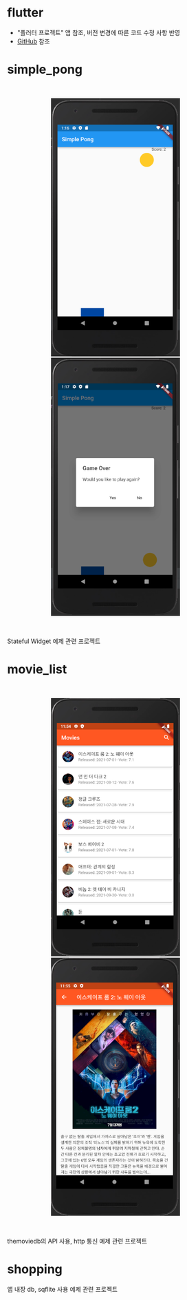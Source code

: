 # flutter
  
- "플러터 프로젝트" 앱 참조, 버전 변경에 따른 코드 수정 사항 반영
- [GitHub](https://github.com/binsoopark/FlutterProjectExamples) 참조
  
# simple_pong  
  
<br/>
<p align="center">
    <img src="/simple_pong/simple_pong_demo.PNG" width="300px" height="600px" title="simple_pong_demo" alt="Abstract"></img></div>
    <img src="/simple_pong/simple_pong_demo2.PNG" width="300px" height="600px" title="simple_pong_demo2" alt="Abstract"></img></div>
</p>
<br/>
  
  Stateful Widget 예제 관련 프로젝트

  
# movie_list
  
<br/>
<p align="center">
    <img src="/movie_list/movie_list_demo.PNG" width="300px" height="600px" title="movie_list_demo" alt="Abstract"></img></div>
    <img src="/movie_list/movie_list_demo2.PNG" width="300px" height="600px" title="movie_list_demo2" alt="Abstract"></img></div>
</p>
<br/>
  
  themoviedb의 API 사용, http 통신 예제 관련 프로젝트


# shopping
  
  앱 내장 db, sqflite 사용 예제 관련 프로젝트
